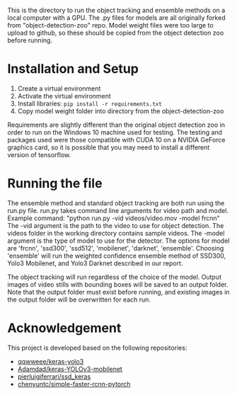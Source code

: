 This is the directory to run the object tracking and ensemble methods on a local computer with a GPU. The .py files for models are all originally forked from "object-detection-zoo" repo. Model weight files were too large to upload to github, so these should be copied from the object detection zoo before running.

# Installation and Setup
1. Create a virtual environment
2. Activate the virtual environment
3. Install libraries: `pip install -r requirements.txt`
4. Copy model weight folder into directory from the object-detection-zoo

Requirements are slightly different than the original object detection zoo in order to run on the Windows 10 machine used for testing. The testing and packages used were those compatible with CUDA 10 on a NVIDIA GeForce graphics card, so it is possible that you may need to install a different version of tensorflow. 

# Running the file
The ensemble method and standard object tracking are both run using the run.py file. run.py takes command line arguments for video path and model. 
Example command: "python run.py -vid videos/video.mov -model frcnn" 
The -vid argument is the path to the video to use for object detection. The videos folder in the working directory contains sample videos. 
The -model argument is the type of model to use for the detector. 
The options for model are 'frcnn', 'ssd300', 'ssd512', 'mobilenet', 'darknet', 'ensemble'. 
Choosing 'ensemble' will run the weighted confidence ensemble method of SSD300, Yolo3 Mobilenet, and Yolo3 Darknet described in our report.

The object tracking will run regardless of the choice of the model. Output images of video stills with bounding boxes will be saved to an output folder. Note that the output folder must exist before running, and existing images in the output folder will be overwritten for each run.


# Acknowledgement
This project is developed based on the following repositories:
* [qqwweee/keras-yolo3](https://github.com/qqwweee/keras-yolo3)
* [Adamdad/keras-YOLOv3-mobilenet](https://github.com/Adamdad/keras-YOLOv3-mobilenet)
* [pierluigiferrari/ssd_keras](https://github.com/pierluigiferrari/ssd_keras)
* [chenyuntc/simple-faster-rcnn-pytorch](https://github.com/chenyuntc/simple-faster-rcnn-pytorch)
